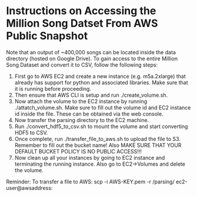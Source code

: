 # Instructions on Accessing the Million Song Datset From AWS Public Snapshot
Note that an output of ~400,000 songs can be located inside the data directory (hosted on Google Drive).
To gain access to the entire Million Song Dataset and convert it to CSV, follow the following steps:
 1. First go to AWS EC2 and create a new instance (e.g. m5a.2xlarge) that already has support for python and associated libraries. Make sure that it is running before proceeding.
2. Then ensure that AWS CLI is setup and run ./create_volume.sh.
3. Now attach the volume to the EC2 instance by running ./attatch_volume.sh. Make sure to fill out the volume id and EC2 instance id inside the file. These can be obtained via the web console.
4. Now transfer the parsing directory to the EC2 machine.
5. Run ./convert_hdf5_to_csv.sh to mount the volume and start converting HDF5 to CSV.
6. Once complete, run ./transfer_file_to_aws.sh to upload the file to S3. Remember to fill out the bucket name! Also MAKE SURE THAT YOUR DEFAULT BUCKET POLICY IS NO PUBLIC ACCESS!!!
7. Now clean up all your instances by going to EC2 instance and terminating the running instance. Also go to EC2->Volumes and delete the volume.

Reminder:
To transfer a file to AWS:
  scp -i AWS-KEY.pem -r /parsing/ ec2-user@awsaddress:
